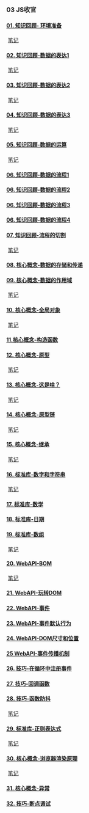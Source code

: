 ### 03 JS收官

#### [01. 知识回顾- 环境准备](https://www.youtube.com/watch?v=3z2s5fSJGCI)

​	 [笔记](01.%20环境准备/课件.md)

#### 	[02. 知识回顾-数据的表达1](https://www.youtube.com/watch?v=sHSZCByedcI)

​	[笔记](02.%20知识回顾-数据的表达1/课件.md)

#### 	[03. 知识回顾-数据的表达2](https://www.youtube.com/watch?v=QO87xbXfZCs)

​	 [笔记](03.%20知识回顾-数据的表达2/课件.md)

#### 	[04. 知识回顾-数据的表达3](https://www.youtube.com/watch?v=ba_nLakklmI)

​	 [笔记](04.%20知识回顾-数据的表达3/课件.md)

#### 	[05. 知识回顾-数据的运算](https://www.youtube.com/watch?v=QFOu0EoV-DI)

​	 [笔记](05.%20知识回顾-数据的运算/课件.md)

#### 	[06. 知识回顾-数据的流程1](https://www.youtube.com/watch?v=h5cQUEIrd74)

#### 	[06. 知识回顾-数据的流程2](https://www.youtube.com/watch?v=T6mUBfljYtU)

#### [06. 知识回顾-数据的流程3](https://www.youtube.com/watch?v=sNzIs184Jzg)

#### [06. 知识回顾-数据的流程4](https://www.youtube.com/watch?v=ys_yk63rDOE)

#### [07. 知识回顾-流程的切割](https://www.youtube.com/watch?v=eUlv_FKW3y0)

​	[笔记](07.%20知识回顾-流程的切割/课件.md)

#### [08. 核心概念-数据的存储和传递](https://www.youtube.com/watch?v=42I7Hh5Ot1g)

#### [09. 核心概念-数据的作用域](https://www.youtube.com/watch?v=gx3zrmbqzME)

​	 [笔记](09.%20核心概念-数据的作用域/课件.md)

#### [10. 核心概念-全局对象](https://www.youtube.com/watch?v=5a0rmp1vl00)

​	 [笔记](10.%20核心概念-全局对象/课件.md)

#### [11.核心概念-构造函数](https://www.youtube.com/watch?v=FigYr0-yElA)

#### [12. 核心概念-原型](https://www.youtube.com/watch?v=D0nZIy8XtQU)

​	 [笔记](12.%20核心概念-原型/课件.md)

#### [13. 核心概念-这是啥？](https://www.youtube.com/watch?v=GH3bGkau-GI)

​	 [笔记](13.%20核心概念-这是啥？/课件.md)

#### [14. 核心概念-原型链](https://www.youtube.com/watch?v=fnM0EVkWWE0)

​	 [笔记](14.%20核心概念-原型链/课件.md)

#### [15. 核心概念-继承](https://www.youtube.com/watch?v=0Oy6uPw-A9s)

​	 [笔记](15.%20核心概念-继承/课件.md)

#### [16. 标准库-数字和字符串](https://www.youtube.com/watch?v=88oubQAWy_I)

​	 [笔记](16.%20标准库-数字和字符串/标准库.md)

#### [17. 标准库-数学](https://www.youtube.com/watch?v=hgymKSkIlrs)

#### [18. 标准库-日期](https://www.youtube.com/watch?v=NabGrIRLfJg)

#### [19. 标准库-数组](https://www.youtube.com/watch?v=uxvbf767DX0)

​	 [笔记](19.%20标准库-数组/练习题笔记.md)

#### [20. WebAPI-BOM](https://www.youtube.com/watch?v=9tcLkPGq3RQ)

​	 [笔记](20.%20WebAPI-BOM/WebAPI.md)

#### [21. WebAPI-玩转DOM](https://www.youtube.com/watch?v=cXXU8Z1Rd4Y)

#### [22. WebAPI-事件](https://www.youtube.com/watch?v=qu2wcoIJaRs)

#### [23. WebAPI-事件默认行为](https://www.youtube.com/watch?v=FqsWWqlp9rA)

#### [24. WebAPI-DOM尺寸和位置](https://www.youtube.com/watch?v=JHfh5uL0IGQ)

#### [25 WebAPI-事件传播机制](https://www.youtube.com/watch?v=kEurQMeSWiU)

#### [26. 技巧-在循环中注册事件](https://www.youtube.com/watch?v=zcIjc-IMM9A)

#### [27. 技巧-回调函数](https://www.youtube.com/watch?v=v6PLowSDHn8)

#### [28. 技巧-函数防抖](https://www.youtube.com/watch?v=3hQUqTTMev8)

​	 [笔记](28.%20技巧-函数防抖/函数防抖.md)

#### [29. 标准库-正则表达式](https://www.youtube.com/watch?v=83afTHHxPXc)

​	 [笔记](29.%20标准库-正则表达式/课件.md)

#### [30. 核心概念-浏览器渲染原理](https://www.youtube.com/watch?v=jTymeiyhHbw)

​	 [笔记](30.%20核心概念-浏览器渲染原理/课件.md)

#### [31. 核心概念-异常](https://www.youtube.com/watch?v=ALnSnqxWwaA)

#### [32. 技巧-断点调试](https://www.youtube.com/watch?v=BsVwI9ZDJ4M)





